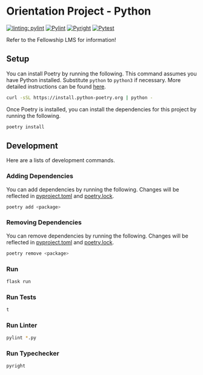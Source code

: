 # Orientation Project - Python

[![linting: pylint](https://img.shields.io/badge/linting-pylint-yellowgreen)](https://github.com/PyCQA/pylint)
[![Pylint](https://github.com/MLH-Fellowship/orientation-project-python-23.SUM.B.1/actions/workflows/pylint.yml/badge.svg)](https://github.com/MLH-Fellowship/orientation-project-python-23.SUM.B.1/actions/workflows/pylint.yml)
[![Pyright](https://github.com/MLH-Fellowship/orientation-project-python-23.SUM.B.1/actions/workflows/pyright.yml/badge.svg)](https://github.com/MLH-Fellowship/orientation-project-python-23.SUM.B.1/actions/workflows/pyright.yml)
[![Pytest](https://github.com/MLH-Fellowship/orientation-project-python-23.SUM.B.1/actions/workflows/pytest.yml/badge.svg)](https://github.com/MLH-Fellowship/orientation-project-python-23.SUM.B.1/actions/workflows/pytest.yml)

Refer to the Fellowship LMS for information!

## Setup

You can install Poetry by running the following. This command assumes you have Python installed. Substitute `python` to `python3` if necessary. More detailed instructions can be found [here](https://python-poetry.org/docs/#installing-with-the-official-installer).

```bash
curl -sSL https://install.python-poetry.org | python -
```

Once Poetry is installed, you can install the dependencies for this project by running the following.

```bash
poetry install
```

## Development

Here are a lists of development commands.

### Adding Dependencies

You can add dependencies by running the following. Changes will be reflected in [pyproject.toml](pyproject.toml) and [poetry.lock](poetry.lock).

```bash
poetry add <package>
```

### Removing Dependencies

You can remove dependencies by running the following. Changes will be reflected in [pyproject.toml](pyproject.toml) and [poetry.lock](poetry.lock).

```bash
poetry remove <package>
```

### Run

```bash
flask run
```

### Run Tests

```bash
t
```

### Run Linter

```bash
pylint *.py
```

### Run Typechecker

```bash
pyright
```
